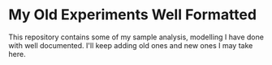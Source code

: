# My Old Experiments Well Formatted
This repository contains some of my sample analysis, modelling I have done with well documented. I'll keep adding old ones and new ones I may take here.
